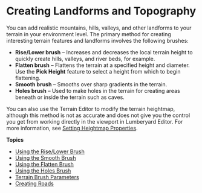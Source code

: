 # Creating Landforms and Topography<a name="terrain-landforms-intro"></a>

You can add realistic mountains, hills, valleys, and other landforms to your terrain in your environment level\. The primary method for creating interesting terrain features and landforms involves the following brushes:
+ **Rise/Lower brush** – Increases and decreases the local terrain height to quickly create hills, valleys, and river beds, for example\.
+ **Flatten brush** – Flattens the terrain at a specified height and diameter\. Use the **Pick Height** feature to select a height from which to begin flattening\.
+ **Smooth brush** – Smooths over sharp gradients in the terrain\.
+ **Holes brush** – Used to make holes in the terrain for creating areas beneath or inside the terrain such as caves\.

You can also use the Terrain Editor to modify the terrain heightmap, although this method is not as accurate and does not give you the control you get from working directly in the viewport in Lumberyard Editor\. For more information, see [Setting Heightmap Properties](terrain-editor-ref.md)\.

**Topics**
+ [Using the Rise/Lower Brush](terrain-landforms-rise-lower-brush.md)
+ [Using the Smooth Brush](terrain-landforms-smooth-brush.md)
+ [Using the Flatten Brush](terrain-landforms-flatten-brush.md)
+ [Using the Holes Brush](terrain-landforms-holes-brush.md)
+ [Terrain Brush Parameters](terrain-landforms-brush-params.md)
+ [Creating Roads](terrain-roads-intro.md)
